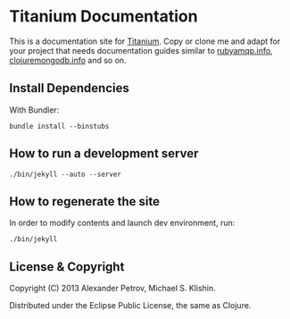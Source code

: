 # Titanium Documentation

This is a documentation site for [Titanium](http://titanium.clojurewerkz.org). Copy or clone me and adapt for your project
that needs documentation guides similar to [rubyamqp.info](http://rubyamqp.info), [clojuremongodb.info](http://clojuremongodb.info) and so on.


## Install Dependencies

With Bundler:

    bundle install --binstubs


## How to run a development server

    ./bin/jekyll --auto --server


## How to regenerate the site

In order to modify contents and launch dev environment, run:

    ./bin/jekyll


## License & Copyright

Copyright (C) 2013 Alexander Petrov, Michael S. Klishin.

Distributed under the Eclipse Public License, the same as Clojure.
